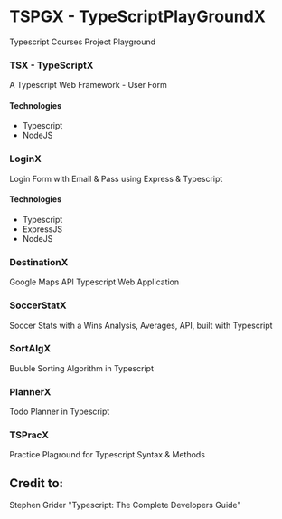 # TSPGX - TypeScriptPlayGroundX

Typescript Courses Project Playground

### TSX - TypeScriptX

A Typescript Web Framework - User Form

#### Technologies

- Typescript
- NodeJS

### LoginX

Login Form with Email & Pass using Express & Typescript

#### Technologies

- Typescript
- ExpressJS
- NodeJS

### DestinationX

Google Maps API Typescript Web Application

### SoccerStatX

Soccer Stats with a Wins Analysis, Averages, API, built with Typescript

### SortAlgX

Buuble Sorting Algorithm in Typescript

### PlannerX

Todo Planner in Typescript

### TSPracX

Practice Plaground for Typescript Syntax & Methods

## Credit to:

Stephen Grider "Typescript: The Complete Developers Guide"
